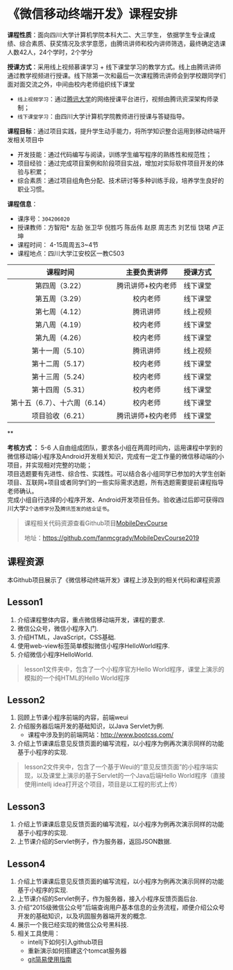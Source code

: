 # 《微信移动终端开发》课程安排

**课程性质**：面向四川大学计算机学院本科大二、大三学生， 依据学生专业课成绩、综合素质、获奖情况及求学意愿，由腾讯讲师和校内讲师筛选，最终确定选课人数42人，24个学时，2个学分

**授课方式**：采用线上视频慕课学习 + 线下课堂学习的教学方式。线上由腾讯讲师通过教学视频进行授课。线下除第一次和最后一次课程腾讯讲师会到学校跟同学们面对面交流之外，中间由校内老师组织线下课堂

- `线上视频学习`：通过[腾讯大学](http://scu.daxueqq.edusoho.cn/)的网络授课平台进行，视频由腾讯资深架构师录制；
- `线下课堂学习`：由四川大学计算机学院教师进行授课与答疑指导。

**课程目标**：通过项目实践，提升学生动手能力，将所学知识整合运用到移动终端开发相关项目中

- 开发技能：通过代码编写与阅读，训练学生编写程序的熟练性和规范性；
- 项目经验：通过完成项目案例和阶段项目实战，增加对实际软件项目开发的体验与积累；
- 综合素质：通过项目组角色分配、技术研讨等多种训练手段，培养学生良好的职业习惯。

**课程信息**：

- 课序号：`304206020`
- 授课教师：方智阳* 左劼 张卫华 倪胜巧 陈岳伟 赵原 周志杰 刘艺恒 饶珺 卢正坤	 
- 课程时间： 4-15周周五3~4节
- 课程地点：四川大学江安校区一教C503

|         **课程时间**         | **主要负责讲师**  | **授课方式** |
| :--------------------------: | :---------------: | :----------: |
|        第四周（3.22）        | 腾讯讲师+校内老师 |   线下课堂   |
|        第五周（3.29）         |     校内老师      |   线下课堂   |
|        第七周（4.12）        |     腾讯讲师      |   线上视频   |
|        第八周（4.19）        |     校内老师      |   线下课堂   |
|        第九周（4.26）        |     校内老师      |   线下课堂   |
|        第十一周（5.10）         |     腾讯讲师      |   线上视频   |
|        第十二周（5.17）        |     校内老师      |   线下课堂   |
|       第十三周（5.24）       |     校内老师      |   线下课堂   |
|       第十四周（5.31）       |     校内老师      |   线下课堂   |
| 第十五（6.7）、十六周（6.14） |     校内老师      |   线下课堂   |
|       项目验收（6.21）       | 腾讯讲师+校内老师 |   线下课堂   |
**

**考核方式 ：** 5-6 人自由组成团队，要求各小组在两周时间内，运用课程中学到的微信移动端小程序及Android开发相关知识，完成有一定工作量的微信移动端的小项目，并实现相对完整的功能；  
项目选题要有先进性、综合性、实践性。可以结合各小组同学已参加的大学生创新项目、互联网+项目或者同学们的一些实际需求选题，所有选题需要提前课程指导老师确认。   
完成小组自行选择的小程序开发、Android开发项目任务。验收通过后即可获得四川大学`2个选修学分`及`腾讯签发的结业证书`。

> 课程相关代码资源查看Github项目[MobileDevCourse](https://github.com/fanmcgrady/MobileDevCourse2019)
>
> 地址：https://github.com/fanmcgrady/MobileDevCourse2019

## 课程资源

本Github项目展示了《微信移动终端开发》课程上涉及到的相关代码和课程资源

## Lesson1

1. 介绍课程整体内容，重点微信移动端开发，课程的要求.
1. 微信公众号，微信小程序入门.
1. 介绍HTML，JavaScript，CSS基础.
1. 使用web-view标签简单模拟微信小程序HelloWorld程序.
1. 介绍微信小程序HelloWorld.

> lesson1文件夹中，包含了一个小程序官方Hello World程序，课堂上演示的模拟的一个纯HTML的Hello World程序

## Lesson2

1. 回顾上节课小程序前端的内容，前端weui
1. 介绍服务器后端开发的基础知识，以Java Servlet为例.
    * 课程中涉及到的前端网站：http://www.bootcss.com/
1. 介绍上节课课后意见反馈页面的编写流程，以小程序为例再次演示同样的功能基于小程序的实现.

> lesson2文件夹中，包含了一个基于Weui的“意见反馈页面”的小程序端实现，以及课堂上演示的基于Servlet的一个Java后端Hello World程序（直接使用intellj idea打开这个项目，项目是以工程的形式上传）

## Lesson3

1. 介绍上节课课后意见反馈页面的编写流程，以小程序为例再次演示同样的功能基于小程序的实现.
1. 上节课介绍的Servlet例子，作为服务器，返回JSON数据.

## Lesson4

1. 介绍上节课课后意见反馈页面的编写流程，以小程序为例再次演示同样的功能基于小程序的实现.
1. 上节课介绍的Servlet例子，作为服务器，接入小程序反馈页面后台.
1. 介绍“2015级微信公众号”后端查询用户基本信息的业务流程，顺便介绍公众号开发的基础知识，以及巩固服务器端开发的概念.
1. 展示一个我已经实现的微信公众号黑科技.
1. 相关工具使用：
   * intellj下如何引入github项目
   * 重新演示如何搭建这个tomcat服务器
   * [git简易使用指南](http://www.bootcss.com/p/git-guide/)
